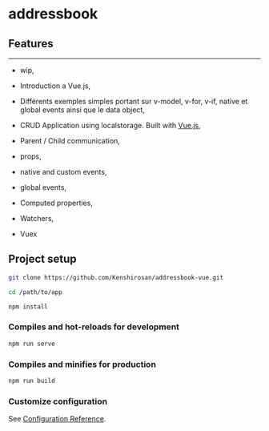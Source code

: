 # addressbook

## Features

---

-   wip,

-   Introduction a Vue.js,
-   Différents exemples simples portant sur v-model, v-for, v-if, native et global events ainsi que le data object,
-   CRUD Application using localstorage. Built with [Vue.js](https://vuejs.org/),
-   Parent / Child communication,
-   props,
-   native and custom events,
-   global events,
-   Computed properties,
-   Watchers,
-   Vuex

## Project setup

```sh
git clone https://github.com/Kenshirosan/addressbook-vue.git
```

```sh
cd /path/to/app
```

```sh
npm install
```

### Compiles and hot-reloads for development

```sh
npm run serve
```

### Compiles and minifies for production

```sh
npm run build
```

### Customize configuration

See [Configuration Reference](https://cli.vuejs.org/config/).
